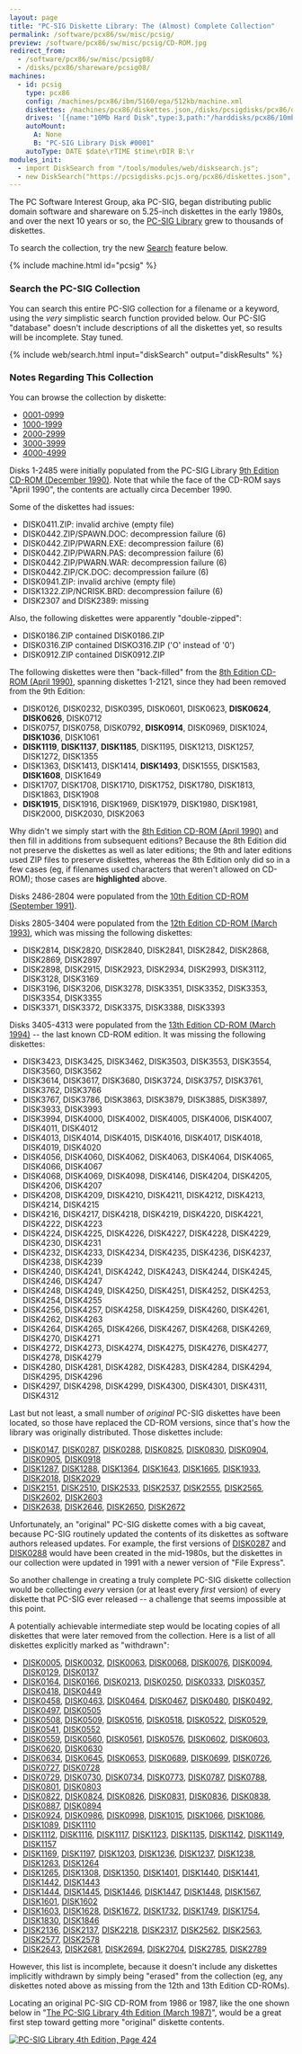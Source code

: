 ```yaml
---
layout: page
title: "PC-SIG Diskette Library: The (Almost) Complete Collection"
permalink: /software/pcx86/sw/misc/pcsig/
preview: /software/pcx86/sw/misc/pcsig/CD-ROM.jpg
redirect_from:
  - /software/pcx86/sw/misc/pcsig08/
  - /disks/pcx86/shareware/pcsig08/
machines:
  - id: pcsig
    type: pcx86
    config: /machines/pcx86/ibm/5160/ega/512kb/machine.xml
    diskettes: /machines/pcx86/diskettes.json,/disks/pcsigdisks/pcx86/diskettes.json
    drives: '[{name:"10Mb Hard Disk",type:3,path:"/harddisks/pcx86/10mb/MSDOS320-C400.json"}]'
    autoMount:
      A: None
      B: "PC-SIG Library Disk #0001"
    autoType: DATE $date\rTIME $time\rDIR B:\r
modules_init:
  - import DiskSearch from "/tools/modules/web/disksearch.js";
  - new DiskSearch("https://pcsigdisks.pcjs.org/pcx86/diskettes.json", "diskSearch", "diskResults");
---
```


The PC Software Interest Group, aka PC-SIG, began distributing public domain software and shareware on 5.25-inch diskettes
in the early 1980s, and over the next 10 years or so, the [PC-SIG Library](/blog/2023/04/06/) grew to thousands of diskettes.

To search the collection, try the new [Search](#search-the-pc-sig-collection) feature below.

{% include machine.html id="pcsig" %}

### Search the PC-SIG Collection

You can search this entire PC-SIG collection for a filename or a keyword, using the *very* simplistic search function provided below.
Our PC-SIG "database" doesn't include descriptions of all the diskettes yet, so results will be incomplete.  Stay tuned.

{% include web/search.html input="diskSearch" output="diskResults" %}

### Notes Regarding This Collection

You can browse the collection by diskette:

- [0001-0999](0001-0999/)
- [1000-1999](1000-1999/)
- [2000-2999](2000-2999/)
- [3000-3999](3000-3999/)
- [4000-4999](4000-4999/)

Disks 1-2485 were initially populated from the PC-SIG Library [9th Edition CD-ROM (December 1990)](https://archive.org/details/the-pc-sig-library-on-cd-rom-ninth-edition).  Note that while the face of the CD-ROM says "April 1990", the contents are actually circa December 1990.

Some of the diskettes had issues:

  - DISK0411.ZIP: invalid archive (empty file)
  - DISK0442.ZIP/SPAWN.DOC: decompression failure (6)
  - DISK0442.ZIP/PWARN.EXE: decompression failure (6)
  - DISK0442.ZIP/PWARN.PAS: decompression failure (6)
  - DISK0442.ZIP/PWARN.WAR: decompression failure (6)
  - DISK0442.ZIP/CK.DOC: decompression failure (6)
  - DISK0941.ZIP: invalid archive (empty file)
  - DISK1322.ZIP/NCRISK.BRD: decompression failure (6)
  - DISK2307 and DISK2389: missing

Also, the following diskettes were apparently "double-zipped":

  - DISK0186.ZIP contained DISK0186.ZIP
  - DISK0316.ZIP contained DISKO316.ZIP ('O' instead of '0')
  - DISK0912.ZIP contained DISK0912.ZIP

The following diskettes were then "back-filled" from the [8th Edition CD-ROM (April 1990)](/software/pcx86/sw/misc/pcsig08/0001/), spanning diskettes 1-2121, since they had been removed from the 9th Edition:

  - DISK0126,     DISK0232,     DISK0395,     DISK0601,     DISK0623,     **DISK0624**, **DISK0626**,   DISK0712
  - DISK0757,     DISK0758,     DISK0792,     **DISK0914**, DISK0969,     DISK1024,     **DISK1036**,   DISK1061
  - **DISK1119**, **DISK1137**, **DISK1185**, DISK1195,     DISK1213,     DISK1257,     DISK1272,       DISK1355
  - DISK1363,     DISK1413,     DISK1414,     **DISK1493**, DISK1555,     DISK1583,     **DISK1608**,   DISK1649
  - DISK1707,     DISK1708,     DISK1710,     DISK1752,     DISK1780,     DISK1813,     DISK1863,       DISK1908
  - **DISK1915**, DISK1916,     DISK1969,     DISK1979,     DISK1980,     DISK1981,     DISK2000,       DISK2030,       DISK2063

Why didn't we simply start with the [8th Edition CD-ROM (April 1990)](/software/pcx86/sw/misc/pcsig08/0001/) and then fill in additions from subsequent editions?  Because the 8th Edition did not preserve the diskettes as well as later editions; the 9th and later editions used ZIP files to preserve diskettes, whereas the 8th Edition only did so in a few cases (eg, if filenames used characters that weren't allowed on CD-ROM); those cases are **highlighted** above.

Disks 2486-2804 were populated from the [10th Edition CD-ROM (September 1991)](https://archive.org/details/The_PC-Sig_Library_Shareware_for_the_IBM_PC_and_Compatibles_PC-SIG_Tenth_Edition).

Disks 2805-3404 were populated from the [12th Edition CD-ROM (March 1993)](https://archive.org/details/PC-Sig_Library_12th_Edition_PC-SIG_1993), which was missing the following diskettes:

  - DISK2814, DISK2820, DISK2840, DISK2841, DISK2842, DISK2868, DISK2869, DISK2897
  - DISK2898, DISK2915, DISK2923, DISK2934, DISK2993, DISK3112, DISK3128, DISK3169
  - DISK3196, DISK3206, DISK3278, DISK3351, DISK3352, DISK3353, DISK3354, DISK3355
  - DISK3371, DISK3372, DISK3375, DISK3388, DISK3393

Disks 3405-4313 were populated from the [13th Edition CD-ROM (March 1994)](https://archive.org/details/PC-Sig_Library_13th_Edition_PC-SIG_1994) -- the last known CD-ROM edition.  It was missing the following diskettes:

  - DISK3423, DISK3425, DISK3462, DISK3503, DISK3553, DISK3554, DISK3560, DISK3562
  - DISK3614, DISK3617, DISK3680, DISK3724, DISK3757, DISK3761, DISK3762, DISK3766
  - DISK3767, DISK3786, DISK3863, DISK3879, DISK3885, DISK3897, DISK3933, DISK3993
  - DISK3994, DISK4000, DISK4002, DISK4005, DISK4006, DISK4007, DISK4011, DISK4012
  - DISK4013, DISK4014, DISK4015, DISK4016, DISK4017, DISK4018, DISK4019, DISK4020
  - DISK4056, DISK4060, DISK4062, DISK4063, DISK4064, DISK4065, DISK4066, DISK4067
  - DISK4068, DISK4069, DISK4098, DISK4146, DISK4204, DISK4205, DISK4206, DISK4207
  - DISK4208, DISK4209, DISK4210, DISK4211, DISK4212, DISK4213, DISK4214, DISK4215
  - DISK4216, DISK4217, DISK4218, DISK4219, DISK4220, DISK4221, DISK4222, DISK4223
  - DISK4224, DISK4225, DISK4226, DISK4227, DISK4228, DISK4229, DISK4230, DISK4231
  - DISK4232, DISK4233, DISK4234, DISK4235, DISK4236, DISK4237, DISK4238, DISK4239
  - DISK4240, DISK4241, DISK4242, DISK4243, DISK4244, DISK4245, DISK4246, DISK4247
  - DISK4248, DISK4249, DISK4250, DISK4251, DISK4252, DISK4253, DISK4254, DISK4255
  - DISK4256, DISK4257, DISK4258, DISK4259, DISK4260, DISK4261, DISK4262, DISK4263
  - DISK4264, DISK4265, DISK4266, DISK4267, DISK4268, DISK4269, DISK4270, DISK4271
  - DISK4272, DISK4273, DISK4274, DISK4275, DISK4276, DISK4277, DISK4278, DISK4279
  - DISK4280, DISK4281, DISK4282, DISK4283, DISK4284, DISK4294, DISK4295, DISK4296
  - DISK4297, DISK4298, DISK4299, DISK4300, DISK4301, DISK4311, DISK4312

Last but not least, a small number of *original* PC-SIG diskettes have been located, so those have replaced the CD-ROM versions, since that's how the library was originally distributed.  Those diskettes include:

  - [DISK0147](0001-0999/DISK0147/), [DISK0287](0001-0999/DISK0287/), [DISK0288](0001-0999/DISK0288/), [DISK0825](0001-0999/DISK0825/), [DISK0830](0001-0999/DISK0830/), [DISK0904](0001-0999/DISK0904/), [DISK0905](0001-0999/DISK0905/), [DISK0918](0001-0999/DISK0918/)
  - [DISK1287](1000-1999/DISK1287/), [DISK1288](1000-1999/DISK1288/), [DISK1364](1000-1999/DISK1364/), [DISK1643](1000-1999/DISK1643/), [DISK1665](1000-1999/DISK1665/), [DISK1933](1000-1999/DISK1933/), [DISK2018](2000-2999/DISK2018/), [DISK2029](2000-2999/DISK2029/)
  - [DISK2151](2000-2999/DISK2151/), [DISK2510](2000-2999/DISK2510/), [DISK2533](2000-2999/DISK2533/), [DISK2537](2000-2999/DISK2537/), [DISK2555](2000-2999/DISK2555/), [DISK2565](2000-2999/DISK2565/), [DISK2602](2000-2999/DISK2602/), [DISK2603](2000-2999/DISK2603/)
  - [DISK2638](2000-2999/DISK2638/), [DISK2646](2000-2999/DISK2646/), [DISK2650](2000-2999/DISK2650/), [DISK2672](2000-2999/DISK2672/)

Unfortunately, an "original" PC-SIG diskette comes with a big caveat, because PC-SIG routinely updated the contents of its diskettes as software authors released updates.  For example, the first versions of [DISK0287](0001-0999/DISK0287/) and [DISK0288](0001-0999/DISK0288/) would have been created in the mid-1980s, but the diskettes in our collection were updated in 1991 with a newer version of "File Express".

So another challenge in creating a truly complete PC-SIG diskette collection would be collecting *every* version (or at least every *first* version) of every diskette that PC-SIG ever released -- a challenge that seems impossible at this point.

A potentially achievable intermediate step would be locating copies of all diskettes that were later removed from the collection.  Here is a list of all diskettes explicitly marked as "withdrawn":

  - [DISK0005](0001-0999/DISK0005/), [DISK0032](0001-0999/DISK0032/), [DISK0063](0001-0999/DISK0063/), [DISK0068](0001-0999/DISK0068/), [DISK0076](0001-0999/DISK0076/), [DISK0094](0001-0999/DISK0094/), [DISK0129](0001-0999/DISK0129/), [DISK0137](0001-0999/DISK0137/)
  - [DISK0164](0001-0999/DISK0164/), [DISK0166](0001-0999/DISK0166/), [DISK0213](0001-0999/DISK0213/), [DISK0250](0001-0999/DISK0250/), [DISK0333](0001-0999/DISK0333/), [DISK0357](0001-0999/DISK0357/), [DISK0418](0001-0999/DISK0418/), [DISK0449](0001-0999/DISK0449/)
  - [DISK0458](0001-0999/DISK0458/), [DISK0463](0001-0999/DISK0463/), [DISK0464](0001-0999/DISK0464/), [DISK0467](0001-0999/DISK0467/), [DISK0480](0001-0999/DISK0480/), [DISK0492](0001-0999/DISK0492/), [DISK0497](0001-0999/DISK0497/), [DISK0505](0001-0999/DISK0505/)
  - [DISK0508](0001-0999/DISK0508/), [DISK0509](0001-0999/DISK0509/), [DISK0516](0001-0999/DISK0516/), [DISK0518](0001-0999/DISK0518/), [DISK0522](0001-0999/DISK0522/), [DISK0529](0001-0999/DISK0529/), [DISK0541](0001-0999/DISK0541/), [DISK0552](0001-0999/DISK0552/)
  - [DISK0559](0001-0999/DISK0559/), [DISK0560](0001-0999/DISK0560/), [DISK0561](0001-0999/DISK0561/), [DISK0576](0001-0999/DISK0576/), [DISK0602](0001-0999/DISK0602/), [DISK0603](0001-0999/DISK0603/), [DISK0620](0001-0999/DISK0620/), [DISK0630](0001-0999/DISK0630/)
  - [DISK0634](0001-0999/DISK0634/), [DISK0645](0001-0999/DISK0645/), [DISK0653](0001-0999/DISK0653/), [DISK0689](0001-0999/DISK0689/), [DISK0699](0001-0999/DISK0699/), [DISK0726](0001-0999/DISK0726/), [DISK0727](0001-0999/DISK0727/), [DISK0728](0001-0999/DISK0728/)
  - [DISK0729](0001-0999/DISK0729/), [DISK0730](0001-0999/DISK0730/), [DISK0734](0001-0999/DISK0734/), [DISK0773](0001-0999/DISK0773/), [DISK0787](0001-0999/DISK0787/), [DISK0788](0001-0999/DISK0788/), [DISK0801](0001-0999/DISK0801/), [DISK0803](0001-0999/DISK0803/)
  - [DISK0822](0001-0999/DISK0822/), [DISK0824](0001-0999/DISK0824/), [DISK0826](0001-0999/DISK0826/), [DISK0831](0001-0999/DISK0831/), [DISK0836](0001-0999/DISK0836/), [DISK0838](0001-0999/DISK0838/), [DISK0887](0001-0999/DISK0887/), [DISK0894](0001-0999/DISK0894/)
  - [DISK0924](0001-0999/DISK0924/), [DISK0986](0001-0999/DISK0986/), [DISK0998](0001-0999/DISK0998/), [DISK1015](1000-1999/DISK1015/), [DISK1066](1000-1999/DISK1066/), [DISK1086](1000-1999/DISK1086/), [DISK1089](1000-1999/DISK1089/), [DISK1110](1000-1999/DISK1110/)
  - [DISK1112](1000-1999/DISK1112/), [DISK1116](1000-1999/DISK1116/), [DISK1117](1000-1999/DISK1117/), [DISK1123](1000-1999/DISK1123/), [DISK1135](1000-1999/DISK1135/), [DISK1142](1000-1999/DISK1142/), [DISK1149](1000-1999/DISK1149/), [DISK1157](1000-1999/DISK1157/)
  - [DISK1169](1000-1999/DISK1169/), [DISK1197](1000-1999/DISK1197/), [DISK1203](1000-1999/DISK1203/), [DISK1236](1000-1999/DISK1236/), [DISK1237](1000-1999/DISK1237/), [DISK1238](1000-1999/DISK1238/), [DISK1263](1000-1999/DISK1263/), [DISK1264](1000-1999/DISK1264/)
  - [DISK1265](1000-1999/DISK1265/), [DISK1308](1000-1999/DISK1308/), [DISK1350](1000-1999/DISK1350/), [DISK1401](1000-1999/DISK1401/), [DISK1440](1000-1999/DISK1440/), [DISK1441](1000-1999/DISK1441/), [DISK1442](1000-1999/DISK1442/), [DISK1443](1000-1999/DISK1443/)
  - [DISK1444](1000-1999/DISK1444/), [DISK1445](1000-1999/DISK1445/), [DISK1446](1000-1999/DISK1446/), [DISK1447](1000-1999/DISK1447/), [DISK1448](1000-1999/DISK1448/), [DISK1567](1000-1999/DISK1567/), [DISK1601](1000-1999/DISK1601/), [DISK1602](1000-1999/DISK1602/)
  - [DISK1603](1000-1999/DISK1603/), [DISK1628](1000-1999/DISK1628/), [DISK1672](1000-1999/DISK1672/), [DISK1732](1000-1999/DISK1732/), [DISK1749](1000-1999/DISK1749/), [DISK1754](1000-1999/DISK1754/), [DISK1830](1000-1999/DISK1830/), [DISK1846](1000-1999/DISK1846/)
  - [DISK2136](2000-2999/DISK2136/), [DISK2137](2000-2999/DISK2137/), [DISK2218](2000-2999/DISK2218/), [DISK2317](2000-2999/DISK2317/), [DISK2562](2000-2999/DISK2562/), [DISK2563](2000-2999/DISK2563/), [DISK2577](2000-2999/DISK2577/), [DISK2578](2000-2999/DISK2578/)
  - [DISK2643](2000-2999/DISK2643/), [DISK2681](2000-2999/DISK2681/), [DISK2694](2000-2999/DISK2694/), [DISK2704](2000-2999/DISK2704/), [DISK2785](2000-2999/DISK2785/), [DISK2789](2000-2999/DISK2789/)

However, this list is incomplete, because it doesn't include any diskettes implicitly withdrawn by simply being "erased" from the collection (eg, any diskettes noted above as missing from the 12th and 13th Edition CD-ROMs).

Locating an original PC-SIG CD-ROM from 1986 or 1987, like the one shown below in "[The PC-SIG Library 4th Edition (March 1987)](https://archive.org/details/pc-sig-library-4th-edition-1987-03)", would be a great first step toward getting more "original" diskette contents.

[![PC-SIG Library 4th Edition, Page 424](/blog/images/PC-SIG_Library_4th_Edition_P424.jpg)](/blog/2023/04/06/)
